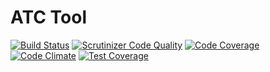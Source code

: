 ATC Tool
================================

[![Build Status](https://travis-ci.org/alexletov/atctools.svg)](https://travis-ci.org/alexletov/atctools)
[![Scrutinizer Code Quality](https://scrutinizer-ci.com/g/alexletov/atctools/badges/quality-score.png?b=master)](https://scrutinizer-ci.com/g/alexletov/atctools/?branch=master)
[![Code Coverage](https://scrutinizer-ci.com/g/alexletov/atctools/badges/coverage.png?b=master)](https://scrutinizer-ci.com/g/alexletov/atctools/?branch=master)
[![Code Climate](https://codeclimate.com/github/alexletov/atctools/badges/gpa.svg)](https://codeclimate.com/github/alexletov/atctools)
[![Test Coverage](https://codeclimate.com/github/alexletov/atctools/badges/coverage.svg)](https://codeclimate.com/github/alexletov/atctools)